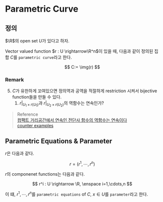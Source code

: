 # Parametric Curve
## 정의
$\R$의 open set $U$가 있다고 하자.

Vector valued function $r : U \rightarrow\R^n$이 있을 때, 다음과 같이 정의된 집합 $C$를 `parametric curve`라고 한다.

$$ C:= \img(r) $$

### Remark
5. $C$가 유한하게 꼬여있으면 정의역과 공역을 적절하게 restriction 시켜서 bijective function들을 만들 수 있다.
   1. $r|_{U_1\times r(U_1)}$과 $r|_{U_2\times r(U_2)}$의 역함수는 연속인가?
   
   
> Reference  
> [컴팩트 거리공간에서 연속인 전단사 함수의 역함수는 연속이다](https://freshrimpsushi.github.io/posts/proof-of-that-inverse-function-of-continuous-bijection-in-compact-metric-space-is-continuous/)  
> [counter examples](https://math.stackexchange.com/questions/68800/functions-which-are-continuous-but-not-bicontinuous)  
  

## Parametric Equations & Parameter
$r$은 다음과 같다.

$$ r = (r^1, \cdots, r^n) $$

$r$의 componenet functions는 다음과 같다.

$$ r^i : U \rightarrow \R, \enspace i=1,\cdots,n $$

이 떄, $r^1,\cdots,r^n$를 `parametric equations` of $C$, $x \in U$를 `parameter`라고 한다.